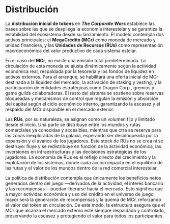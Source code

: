 # Distribución

La **distribución inicial de tokens** en _**The Corporate Wars**_ establece las bases sobre las que se despliega la economía interestelar y se garantiza la estabilidad del ecosistema desde su lanzamiento. El modelo contempla dos activos principales: el **MegaCrédito (MCr)** como moneda de mercado y unidad financiera, y las **Unidades de Recursos (RUs)** como representación macroeconómica del valor productivo de cada sistema estelar.

En el caso del **MCr**, no existe una emisión total predeterminada. La circulación de esta moneda se ajusta dinámicamente según la actividad económica real, respaldada por la tesorería y los fondos de liquidez en activos externos. Para el arranque, se habilitará una oferta inicial de MCr destinada a la liquidez del mercado, la activación de staking y vesting, y la participación de entidades estratégicas como Dragon Corp., gremios y game guilds colaboradoras. El resto del sistema se sostiene sobre reservas bloqueadas y mecanismos de control que regulan la emisión y absorción del capital según el ciclo económico interno, garantizando la escasez y el respaldo del MCr disponible en el mercado exterior.

Las **RUs**, por su naturaleza, se asignan como un volumen fijo y limitado desde el inicio. Una parte se distribuye entre los mundos y rutas comerciales ya conocidas y accesibles, mientras que otra se reserva para las zonas inexploradas de la galaxia, esperando ser desbloqueada por la expansión y el avance de los jugadores. Este stock de RUs no se crea ni se destruye: fluye y se redistribuye en función de la actividad económica, las inversiones en infraestructuras y las decisiones estratégicas de los jugadores. La economía de RUs es el reflejo directo del crecimiento y la explotación de los sistemas, donde cada acción impacta en el equilibrio de las rutas y el valor de los mundos dentro de la red comercial interestelar.

La política de distribución contempla que únicamente los beneficios netos generados dentro del juego —derivados de la actividad, el interés bancario y las recompensas— puedan liberarse hacia el mercado. Esto significa que a mayor actividad económica y uso del crédito en el universo de juego, mayor será la generación de recompensas y la quema de MCr, reforzando el valor del token en circulación. De este modo, la estructura asegura que el MCr que alcanza el mercado externo esté siempre respaldado y controlado, preservando la escasez y protegiendo el valor para todos los participantes.
